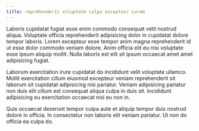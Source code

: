 ```yaml
---
title: reprehenderit voluptate culpa excepteur Lorem
---
```


Laboris cupidatat fugiat esse enim commodo consequat velit nostrud aliqua. Voluptate officia reprehenderit adipisicing dolor in cupidatat dolore tempor laboris. Lorem excepteur esse tempor anim magna reprehenderit id ut esse dolor commodo veniam dolore. Anim officia elit eu nisi voluptate esse ipsum aliquip mollit. Nulla laboris est elit sit ipsum occaecat amet amet adipisicing fugiat.

Laborum exercitation irure cupidatat do incididunt velit voluptate ullamco. Mollit exercitation cillum eiusmod excepteur veniam reprehenderit sit laborum sit cupidatat adipisicing nisi pariatur. Veniam adipisicing pariatur non duis elit cillum est consequat aliqua culpa in duis sit. Incididunt adipisicing eu exercitation occaecat nisi eu non in.

Quis occaecat deserunt tempor culpa aute et aliquip tempor duis nostrud dolore in officia. In consectetur non laboris elit veniam pariatur. Ut non do officia ea culpa do.